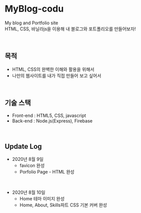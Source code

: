 # MyBlog-codu
My blog and Portfolio site  
HTML, CSS, 바닐라js을 이용해 내 블로그와 포트폴리오를 만들어보자!  

<br>

## 목적
- HTML, CSS의 완벽한 이해와 활용을 위해서
- 나만의 웹사이트를 내가 직접 만들어 보고 싶어서

<br>

## 기술 스택
- Front-end : HTML5, CSS, javascript  
- Back-end : Node.js(Express), Firebase

<br>

## Update Log

- 2020년 8월 9일   
    - favicon 완성
    - Porfolio Page - HTML 완성

<br>

- 2020년 8월 10일
    - Home 테마 이미지 완성
    - Home, About, Skills파트 CSS 기본 커버 완성
    